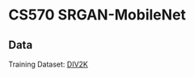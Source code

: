# CS570 SRGAN-MobileNet

## Data

Training Dataset: [DIV2K](https://data.vision.ee.ethz.ch/cvl/DIV2K/)


